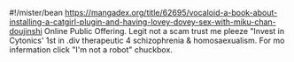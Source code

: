 #!/mister/bean
https://mangadex.org/title/62695/vocaloid-a-book-about-installing-a-catgirl-plugin-and-having-lovey-dovey-sex-with-miku-chan-doujinshi
Online Public Offering. Legit not a scam trust me pleeze "Invest in Cytonics' 1st in .div therapeutic 4 schizophrenia & homosaexualism. For mo infermation click "I'm not a robot" chuckbox.
